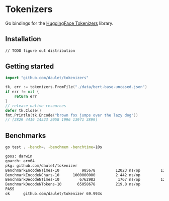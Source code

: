 # Tokenizers

Go bindings for the [HuggingFace Tokenizers](https://github.com/huggingface/tokenizers) library.

## Installation
```bash
// TODO figure out distribution
```

## Getting started
```go
import "github.com/daulet/tokenizers"

tk, err := tokenizers.FromFile("./data/bert-base-uncased.json")
if err != nil {
    return err
}
// release native resources
defer tk.Close()
fmt.Println(tk.Encode("brown fox jumps over the lazy dog"))
// [2829 4419 14523 2058 1996 13971 3899]
```

## Benchmarks
```bash
go test . -bench=. -benchmem -benchtime=10s

goos: darwin
goarch: arm64
pkg: github.com/daulet/tokenizer
BenchmarkEncodeNTimes-10     	  985678	     12023 ns/op	     132 B/op	       7 allocs/op
BenchmarkEncodeNChars-10      1000000000	     2.442 ns/op	       0 B/op	       0 allocs/op
BenchmarkDecodeNTimes-10     	 6762982	      1767 ns/op	     128 B/op	       5 allocs/op
BenchmarkDecodeNTokens-10    	65058678	     219.8 ns/op	       7 B/op	       0 allocs/op
PASS
ok  	github.com/daulet/tokenizer	69.993s
```
